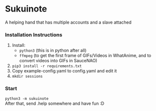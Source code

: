 # Sukuinote

A helping hand that has multiple accounts and a slave attached

### Installation Instructions
1. Install:
    - `python3` (this is in python after all)
    - `ffmpeg` (to get the first frame of GIFs/Videos in WhatAnime, and to convert videos into GIFs in SauceNAO)
2. `pip3 install -r requirements.txt`
3. Copy example-config.yaml to config.yaml and edit it
4. `mkdir sessions`

### Start
`python3 -m sukuinote`  
After that, send .help somewhere and have fun :D
